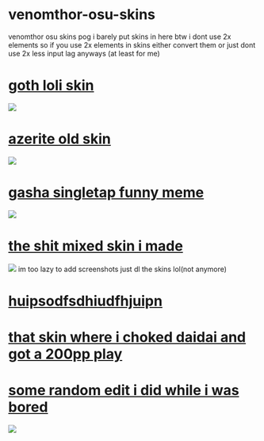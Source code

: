 # venomthor-osu-skins
venomthor osu skins pog i barely put skins in here btw i dont use 2x elements so if you use 2x elements in skins either convert them or just dont use 2x
less input lag anyways (at least for me)

# [goth loli skin](https://www.reddit.com/r/OsuSkins/comments/f6jck3/std_hdsd_gothic_lolita_fever_inspired_by_the/)
![](https://osu.ppy.sh/ss/14517334/4020)

# [azerite old skin](https://circle-people.com/wp-content/Skins/azr8%20(Azerite)/Azerite%20(osu%20player84)%202017-08-16.osk)
![](https://osu.ppy.sh/ss/14770881/40bf)

# [gasha singletap funny meme](https://www.reddit.com/r/OsuSkins/comments/f71fwu/gasha_singletap_skin/)
![](https://imgur.com/a/7FU6SwH)

# [the shit mixed skin i made](https://www.mediafire.com/file/n2q67scrv61bh70/-_venomthor2_2020.osk/file)
![](https://osu.ppy.sh/ss/17273647/4159)
im too lazy to add screenshots just dl the skins lol(not anymore)

# [huipsodfsdhiudfhjuipn](http://www.mediafire.com/file/uf68puezkg5uwc4/-_merami_osu_skin_edit.osk/file)

# [that skin where i choked daidai and got a 200pp play](http://www.mediafire.com/file/07a98ioh86cl277/-_yugen_edit_venomthor2.osk/file)

# [some random edit i did while i was bored](https://www.mediafire.com/file/o0neuz7uqxnfnxz/-+skin+edit+xd.osk/file)
![](https://osu.ppy.sh/ss/17273634/62ae)
